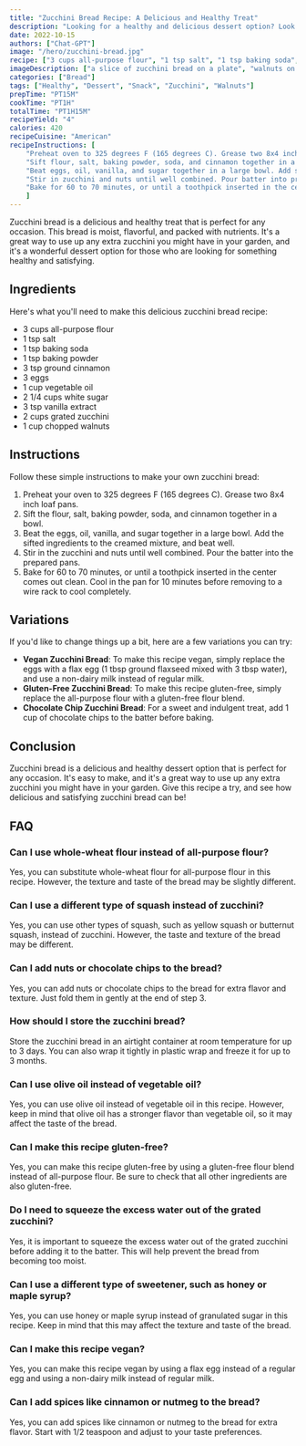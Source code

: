 ```yaml
---
title: "Zucchini Bread Recipe: A Delicious and Healthy Treat"
description: "Looking for a healthy and delicious dessert option? Look no further than this zucchini bread recipe, perfect for any occasion!"
date: 2022-10-15
authors: ["Chat-GPT"]
image: "/hero/zucchini-bread.jpg"
recipe: ["3 cups all-purpose flour", "1 tsp salt", "1 tsp baking soda", "1 tsp baking powder", "3 tsp ground cinnamon", "3 eggs", "1 cup vegetable oil", "2 1/4 cups white sugar", "3 tsp vanilla extract", "2 cups grated zucchini", "1 cup chopped walnuts"]
imageDescription: ["a slice of zucchini bread on a plate", "walnuts on top of zucchini bread", "a loaf of zucchini bread on a cutting board", "a close-up of zucchini bread"]
categories: ["Bread"]
tags: ["Healthy", "Dessert", "Snack", "Zucchini", "Walnuts"]
prepTime: "PT15M"
cookTime: "PT1H"
totalTime: "PT1H15M"
recipeYield: "4"
calories: 420
recipeCuisine: "American"
recipeInstructions: [
    "Preheat oven to 325 degrees F (165 degrees C). Grease two 8x4 inch loaf pans.",
    "Sift flour, salt, baking powder, soda, and cinnamon together in a bowl.",
    "Beat eggs, oil, vanilla, and sugar together in a large bowl. Add sifted ingredients to the creamed mixture, and beat well.",
    "Stir in zucchini and nuts until well combined. Pour batter into prepared pans.",
    "Bake for 60 to 70 minutes, or until a toothpick inserted in the center comes out clean. Cool in pan for 10 minutes before removing to a wire rack to cool completely."
    ]
---
```


Zucchini bread is a delicious and healthy treat that is perfect for any occasion. This bread is moist, flavorful, and packed with nutrients. It's a great way to use up any extra zucchini you might have in your garden, and it's a wonderful dessert option for those who are looking for something healthy and satisfying.

## Ingredients

Here's what you'll need to make this delicious zucchini bread recipe:

- 3 cups all-purpose flour
- 1 tsp salt
- 1 tsp baking soda
- 1 tsp baking powder
- 3 tsp ground cinnamon
- 3 eggs
- 1 cup vegetable oil
- 2 1/4 cups white sugar
- 3 tsp vanilla extract
- 2 cups grated zucchini
- 1 cup chopped walnuts

## Instructions

Follow these simple instructions to make your own zucchini bread:

1. Preheat your oven to 325 degrees F (165 degrees C). Grease two 8x4 inch loaf pans.
2. Sift the flour, salt, baking powder, soda, and cinnamon together in a bowl.
3. Beat the eggs, oil, vanilla, and sugar together in a large bowl. Add the sifted ingredients to the creamed mixture, and beat well.
4. Stir in the zucchini and nuts until well combined. Pour the batter into the prepared pans.
5. Bake for 60 to 70 minutes, or until a toothpick inserted in the center comes out clean. Cool in the pan for 10 minutes before removing to a wire rack to cool completely.

## Variations

If you'd like to change things up a bit, here are a few variations you can try:

- **Vegan Zucchini Bread**: To make this recipe vegan, simply replace the eggs with a flax egg (1 tbsp ground flaxseed mixed with 3 tbsp water), and use a non-dairy milk instead of regular milk.
- **Gluten-Free Zucchini Bread**: To make this recipe gluten-free, simply replace the all-purpose flour with a gluten-free flour blend.
- **Chocolate Chip Zucchini Bread**: For a sweet and indulgent treat, add 1 cup of chocolate chips to the batter before baking.

## Conclusion

Zucchini bread is a delicious and healthy dessert option that is perfect for any occasion. It's easy to make, and it's a great way to use up any extra zucchini you might have in your garden. Give this recipe a try, and see how delicious and satisfying zucchini bread can be!

## FAQ

### Can I use whole-wheat flour instead of all-purpose flour?

Yes, you can substitute whole-wheat flour for all-purpose flour in this recipe. However, the texture and taste of the bread may be slightly different.

### Can I use a different type of squash instead of zucchini?

Yes, you can use other types of squash, such as yellow squash or butternut squash, instead of zucchini. However, the taste and texture of the bread may be different.

### Can I add nuts or chocolate chips to the bread?

Yes, you can add nuts or chocolate chips to the bread for extra flavor and texture. Just fold them in gently at the end of step 3.

### How should I store the zucchini bread?

Store the zucchini bread in an airtight container at room temperature for up to 3 days. You can also wrap it tightly in plastic wrap and freeze it for up to 3 months.

### Can I use olive oil instead of vegetable oil?

Yes, you can use olive oil instead of vegetable oil in this recipe. However, keep in mind that olive oil has a stronger flavor than vegetable oil, so it may affect the taste of the bread.

### Can I make this recipe gluten-free?

Yes, you can make this recipe gluten-free by using a gluten-free flour blend instead of all-purpose flour. Be sure to check that all other ingredients are also gluten-free.

### Do I need to squeeze the excess water out of the grated zucchini?

Yes, it is important to squeeze the excess water out of the grated zucchini before adding it to the batter. This will help prevent the bread from becoming too moist.

### Can I use a different type of sweetener, such as honey or maple syrup?

Yes, you can use honey or maple syrup instead of granulated sugar in this recipe. Keep in mind that this may affect the texture and taste of the bread.

### Can I make this recipe vegan?

Yes, you can make this recipe vegan by using a flax egg instead of a regular egg and using a non-dairy milk instead of regular milk.

### Can I add spices like cinnamon or nutmeg to the bread?

Yes, you can add spices like cinnamon or nutmeg to the bread for extra flavor. Start with 1/2 teaspoon and adjust to your taste preferences.